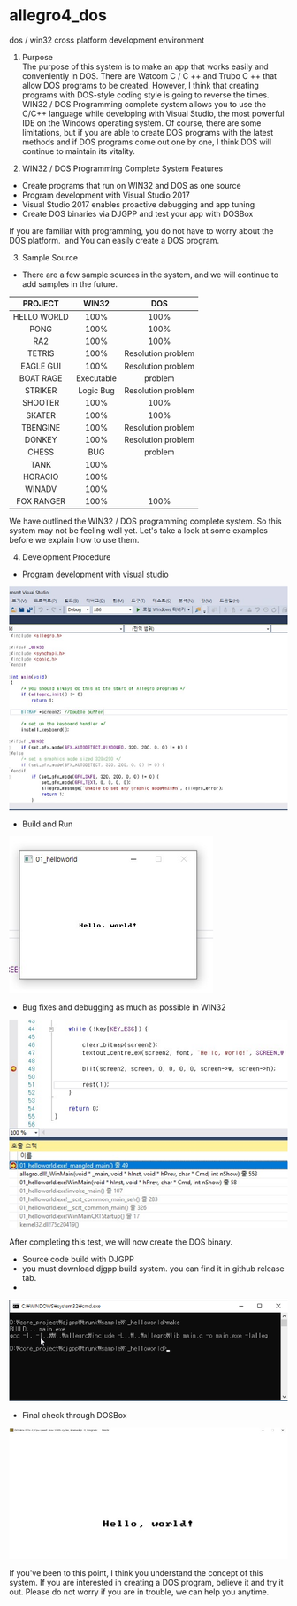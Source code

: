 # allegro4_dos
dos / win32 cross platform development environment

1. Purpose  
  The purpose of this system is to make an app that works easily and conveniently in DOS. 
  There are Watcom C / C ++ and Trubo C ++ that allow DOS programs to be created. 
  However, I think that creating programs with DOS-style coding style is going to reverse the times. 
  WIN32 / DOS Programming complete system allows you to use the C/C++ language 
  while developing with Visual Studio, the most powerful IDE on the Windows operating system. 
  Of course, there are some limitations, but if you are able to create DOS programs with the latest methods 
  and if DOS programs come out one by one, I think DOS will continue to maintain its vitality.

2. WIN32 / DOS Programming Complete System Features
 - Create programs that run on WIN32 and DOS as one source
 - Program development with Visual Studio 2017
 - Visual Studio 2017 enables proactive debugging and app tuning
 - Create DOS binaries via DJGPP and test your app with DOSBox

  If you are familiar with programming, 
you do not have to worry about the DOS platform.
 and You can easily create a DOS program.

3. Sample Source
 - There are a few sample sources in the system, and we will continue to add samples in the future.
 
 
  |     PROJECT  |  	WIN32      | DOS   |
|:-:|:-:|:-:|
|  HELLO WORLD | 100%  | 100%  |
|  PONG |  100% | 100%  |
|   RA2|  100% | 100%  |
|  TETRIS | 100%  | Resolution problem  |
| EAGLE GUI  | 100%  | Resolution problem  |
| BOAT RAGE  | Executable  | problem |
| STRIKER  | Logic Bug  | Resolution problem  |
| SHOOTER  | 100%  | 100%  |
| SKATER   | 100%  | 100%  |
| TBENGINE  | 100%  | Resolution problem  |
| DONKEY  | 100%  | Resolution problem  |
| CHESS   | BUG  | problem  |
| TANK  | 100%  |   |
| HORACIO  | 100%  |   |
| WINADV  | 100%  |   |
| FOX RANGER  | 100%  | 100%  |

We have outlined the WIN32 / DOS programming complete system. 
So this system may not be feeling well yet. 
Let's take a look at some examples before we explain how to use them.

4. Development Procedure
 - Program development with visual studio
<img src="./img/1.jpg">

- Build and Run
<img src="./img/2.jpg">

- Bug fixes and debugging as much as possible in WIN32

<img src="./img/3.jpg">

After completing this test, we will now create the DOS binary.

- Source code build with DJGPP
-  you must download djgpp build system. you can find it in github release tab.
-  
<img src="./img/4.jpg">

- Final check through DOSBox
<img src="./img/5.jpg">

If you've been to this point, 
I think you understand the concept of this system.
If you are interested in creating a DOS program, believe it and try it out.
Please do not worry if you are in trouble, we can help you anytime.